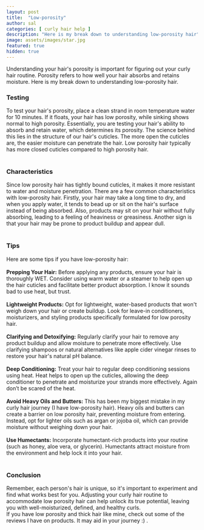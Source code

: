 ```yaml
---
layout: post
title:  "Low-porosity"
author: sal
categories: [ curly hair help ]
description: "Here is my break down to understanding low-porosity hair"
image: assets/images/star.jpg
featured: true
hidden: true
---
```



Understanding your hair's porosity is important for figuring out your curly hair routine. Porosity refers to how well your hair absorbs and retains moisture. Here is my break down to understanding low-porosity hair.<br>
### Testing
To test your hair's porosity, place a clean strand in room temperature water for 10 minutes. If it floats, your hair has low porosity, while sinking shows normal to high porosity. Essentially, you are testing your hair's ability to absorb and retain water, which determines its porosity. The science behind this lies in the structure of our hair's cuticles. The more open the cuticles are, the easier moisture can penetrate the hair. Low porosity hair typically has more closed cuticles compared to high porosity hair.<br><br>
### Characteristics
Since low porosity hair has tightly bound cuticles, it makes it more resistant to water and moisture penetration. There are a few common characteristics with low-porosity hair. Firstly, your hair may take a long time to dry, and when you apply water, it tends to bead up or sit on the hair's surface instead of being absorbed. Also, products may sit on your hair without fully absorbing, leading to a feeling of heaviness or greasiness. Another sign is that your hair may be prone to product buildup and appear dull.<br><br>
### Tips
Here are some tips if you have low-porosity hair:<br><br>
**Prepping Your Hair:** Before applying any products, ensure your hair is thoroughly WET. Consider using warm water or a steamer to help open up the hair cuticles and facilitate better product absorption. I know it sounds bad to use heat, but trust.<br><br>
**Lightweight Products:** Opt for lightweight, water-based products that won't weigh down your hair or create buildup. Look for leave-in conditioners, moisturizers, and styling products specifically formulated for low porosity hair.<br><br>
**Clarifying and Detoxifying:** Regularly clarify your hair to remove any product buildup and allow moisture to penetrate more effectively. Use clarifying shampoos or natural alternatives like apple cider vinegar rinses to restore your hair's natural pH balance.<br><br>
**Deep Conditioning:** Treat your hair to regular deep conditioning sessions using heat. Heat helps to open up the cuticles, allowing the deep conditioner to penetrate and moisturize your strands more effectively. Again don’t be scared of the heat.<br><br>
**Avoid Heavy Oils and Butters:** This has been my biggest mistake in my curly hair journey (I have low-porosity hair). Heavy oils and butters can create a barrier on low porosity hair, preventing moisture from entering. Instead, opt for lighter oils such as argan or jojoba oil, which can provide moisture without weighing down your hair.<br><br>
**Use Humectants:** Incorporate humectant-rich products into your routine (such as honey, aloe vera, or glycerin). Humectants attract moisture from the environment and help lock it into your hair.<br><br>
### Conclusion
Remember, each person's hair is unique, so it's important to experiment and find what works best for you. Adjusting your curly hair routine to accommodate low porosity hair can help unlock its true potential, leaving you with well-moisturized, defined, and healthy curls.<br>
If you have low porosity and thick hair like mine, check out some of the reviews I have on products. It may aid in your journey :) . 

